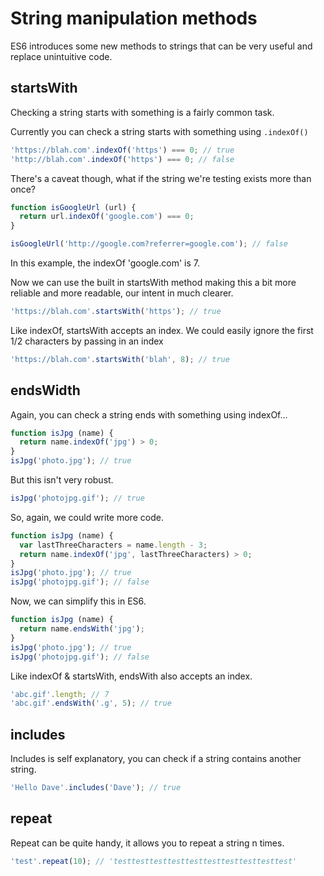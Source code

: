# String manipulation methods

ES6 introduces some new methods to strings that can be very useful and replace unintuitive code.

## startsWith

Checking a string starts with something is a fairly common task.

Currently you can check a string starts with something using `.indexOf()`

```javascript
'https://blah.com'.indexOf('https') === 0; // true
'http://blah.com'.indexOf('https') === 0; // false
```

There's a caveat though, what if the string we're testing exists more than once?

```javascript
function isGoogleUrl (url) {
  return url.indexOf('google.com') === 0;
}

isGoogleUrl('http://google.com?referrer=google.com'); // false
```

In this example, the indexOf 'google.com' is 7.

Now we can use the built in startsWith method making this a bit more reliable and more readable, our intent in much clearer.

```javascript
'https://blah.com'.startsWith('https'); // true
```

Like indexOf, startsWith accepts an index. We could easily ignore the first 1/2 characters by passing in an index

```javascript
'https://blah.com'.startsWith('blah', 8); // true
```

## endsWidth

Again, you can check a string ends with something using indexOf...

```javascript
function isJpg (name) {
  return name.indexOf('jpg') > 0;
}
isJpg('photo.jpg'); // true
```

But this isn't very robust.

```javascript
isJpg('photojpg.gif'); // true
```

So, again, we could write more code.

```javascript
function isJpg (name) {
  var lastThreeCharacters = name.length - 3;
  return name.indexOf('jpg', lastThreeCharacters) > 0;
}
isJpg('photo.jpg'); // true
isJpg('photojpg.gif'); // false
```

Now, we can simplify this in ES6.

```javascript
function isJpg (name) {
  return name.endsWith('jpg');
}
isJpg('photo.jpg'); // true
isJpg('photojpg.gif'); // false
```

Like indexOf & startsWith, endsWith also accepts an index.

```javascript
'abc.gif'.length; // 7
'abc.gif'.endsWith('.g', 5); // true
```

## includes

Includes is self explanatory, you can check if a string contains another string.

```javascript
'Hello Dave'.includes('Dave'); // true
```


## repeat

Repeat can be quite handy, it allows you to repeat a string n times.

```javascript
'test'.repeat(10); // 'testtesttesttesttesttesttesttesttesttest'
```
